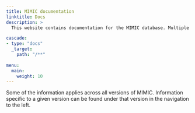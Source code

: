 ```yaml
---
title: MIMIC documentation
linktitle: Docs
description: >
  This website contains documentation for the MIMIC database. Multiple versions of MIMIC have been released over the years.  This website includes information on versions II, III, and IV.

cascade:
- type: "docs"
  _target:
    path: "/**"
  
menu:
  main:
    weight: 10
---
```


Some of the information applies across all versions of MIMIC. Information specific to a given version can be found under that version in the navigation to the left.

